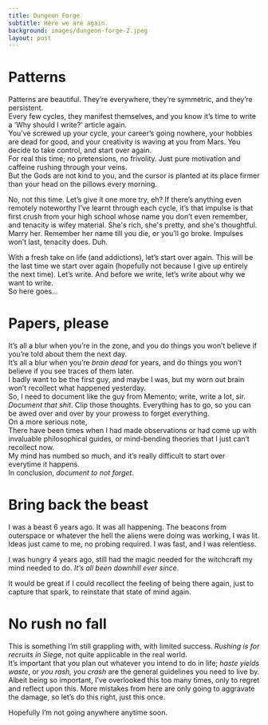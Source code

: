 ```yaml
---
title: Dungeon Forge
subtitle: Here we are again.
background: images/dungeon-forge-2.jpeg
layout: post
---
```


# Patterns
Patterns are beautiful. They’re everywhere, they’re symmetric, and they’re persistent.
<br>
Every few cycles, they manifest themselves, and you know it’s time to write a ‘Why should I write?’ article again.
<br>
You’ve screwed up your cycle, your career’s going nowhere, your hobbies are dead for good, and your creativity is waving at you from 
Mars. You decide to take control, and start over again.
<br>For real this time; no pretensions, no frivolity. Just pure motivation and caffeine rushing through your veins.<br>
But the Gods are not kind to you, and the cursor is planted at its place firmer than your head on the pillows every morning.

No, not this time. Let’s give it one more try, eh? If there’s anything even remotely noteworthy I’ve learnt through each cycle, it’s that impulse is that first crush from your high school whose name you don’t even remember, and tenacity is wifey material. She's rich, she's pretty, and she's thoughtful. Marry her. Remember her name till you die, or you’ll go broke. Impulses won’t last, tenacity does. Duh.

With a fresh take on life (and addictions), let’s start over again. This will be the last time we start over again (hopefully not because I give up entirely the next time).
Let’s write. And before we write, let’s write about why we want to write.
<br>So here goes…

# Papers, please
It’s all a blur when you’re in the zone, and you do things you won’t believe if you’re told about them the next day.<br>
It’s all a blur when you’re *brain dead* for years, and do things you won’t believe if you see traces of them later.<br>
I badly want to be the first guy, and maybe I was, but my worn out brain won’t recollect what happened yesterday.<br>
So, I need to document like the guy from Memento;
write, write a lot, sir. *Document that shit*. Clip those thoughts. Everything has to go, so you can be awed over and over by your prowess to forget everything. 
<br>On a more serious note, <br>
There have been times when I had made observations or had come up with invaluable philosophical guides, or mind-bending theories that I just can’t recollect now. <br>My mind has numbed so much, and it’s really difficult to start over everytime it happens.
<br>In conclusion, *document to not forget*.

# Bring back the beast
I was a beast 6 years ago. It was all happening. The beacons from outerspace or whatever the hell the aliens were doing was working, I was lit. <br>Ideas just came to me, no probing required. 
I was fast, and I was relentless.

I was hungry 4 years ago, still had the magic needed for the witchcraft my mind needed to do.
*It’s all been downhill ever since*.

It would be great if I could recollect the feeling of being there again, just to capture that spark, to reinstate that state of mind again.

# No rush no fall

This is something I’m still grappling with, with limited success.
*Rushing is for recruits in Siege*, not quite applicable in the real world.<br>
It’s important that you plan out whatever you intend to do in life; *haste yields waste*, or *you rash, you crash* are the general guidelines you need to live by.<br>
Albeit being so important, I’ve overlooked this too many times, only to regret and reflect upon this.
More mistakes from here are only going to aggravate the damage, so let’s do this right, just this once.

Hopefully I’m not going anywhere anytime soon.